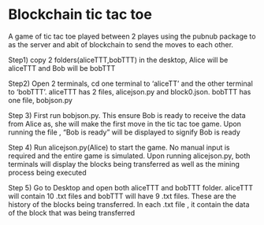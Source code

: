 # Blockchain tic tac toe
A game of tic tac toe played between 2 playes using the pubnub package to as the server and abit of blockchain to send the moves to each other. 

Step1) copy 2 folders(aliceTTT,bobTTT) in the desktop, Alice will be aliceTTT and Bob will be bobTTT

Step2) Open 2 terminals, cd one terminal to ‘aliceTT’ and the other terminal to ‘bobTTT’. aliceTTT has 2 files, alicejson.py and block0.json. bobTTT has one file, bobjson.py

Step 3) First run bobjson.py. This ensure Bob is ready to receive the data from Alice as, she will make the first move in the tic tac toe game. Upon running the file , “Bob is ready” will be displayed to signify Bob is ready 

Step 4) Run alicejson.py(Alice) to start the game. No manual input is required and the entire game is simulated. Upon running alicejson.py, both terminals will display the blocks being transferred as well as the mining process being executed 

Step 5) Go to Desktop and open both aliceTTT and bobTTT folder. aliceTTT will contain 10 .txt files and bobTTT will have 9 .txt files. These are the history of the blocks being transferred. In each .txt file , it contain the data of the block that was being transferred


